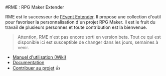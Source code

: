 #RME : RPG Maker Extender

RME est le successeur de [l'Event Extender](http://funkywork.github.io/EE). Il propose une collection d'outil pour favoriser la personnalisation d'un projet RPG Maker. Il est le fruit du travail de plusieurs personnes et toute contribution est la bienvenue. 

> Attention, RME n'est pas encore sorti en version beta. Tout ce qui est disponible ici est susceptible de changer dans les jours, semaines à venir.

* [Manuel d'utilisation (Wiki)](https://github.com/funkywork/RME/wiki)
* [Documentation](/doc/README.md)
* [Contribuer au projet](https://github.com/funkywork/RME/wiki/Contribuer-au-projet) :+1:
